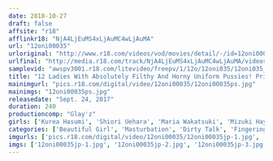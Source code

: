 ```yaml
---
date: 2018-10-27
draft: false
affsite: "r18"
afflinkr18: "NjA4LjEuMS4xLjAuMC4wLjAuMA"
url: "12oni00035"
urloriginal: "http://www.r18.com/videos/vod/movies/detail/-/id=12oni00035"
urlfinal: "http://media.r18.com/track/NjA4LjEuMS4xLjAuMC4wLjAuMA/videos/vod/movies/detail/-/id=12oni00035"
samplevid: "awspv3001.r18.com/litevideo/freepv/1/12o/12oni035/12oni035_dmb_w.mp4"
title: "12 Ladies With Absolutely Filthy And Horny Uniform Pussies! Private Masturbation Self Shots Of Finger Licking Good Dripping Wet Horny Finger Banging Pussy Pumping 4 Hours"
mainimgurl: "pics.r18.com/digital/video/12oni00035/12oni00035ps.jpg"
mainimgs: "12oni00035ps.jpg"
releasedate: "Sept. 24, 2017"
duration: 240
productioncomp: "Glay'z"
girls: ['Kurea Hasumi', 'Shiori Uehara', 'Maria Wakatsuki', 'Mizuki Hayakawa', 'Hana Aoyama', 'Riko Mizusawa', 'Akari Natsuhara', 'Yuri Nikaido', 'Hotori Ayatsuji', 'Ren Mitsuki']
categories: ['Beautiful Girl', 'Masturbation', 'Dirty Talk', 'Fingering', 'Homemade', 'Over 4 Hours', 'Hi-Def']
imgurls: ['pics.r18.com/digital/video/12oni00035/12oni00035jp-1.jpg', 'pics.r18.com/digital/video/12oni00035/12oni00035jp-2.jpg', 'pics.r18.com/digital/video/12oni00035/12oni00035jp-3.jpg', 'pics.r18.com/digital/video/12oni00035/12oni00035jp-4.jpg', 'pics.r18.com/digital/video/12oni00035/12oni00035jp-5.jpg', 'pics.r18.com/digital/video/12oni00035/12oni00035jp-6.jpg', 'pics.r18.com/digital/video/12oni00035/12oni00035jp-7.jpg', 'pics.r18.com/digital/video/12oni00035/12oni00035jp-8.jpg', 'pics.r18.com/digital/video/12oni00035/12oni00035jp-9.jpg', 'pics.r18.com/digital/video/12oni00035/12oni00035jp-10.jpg', 'pics.r18.com/digital/video/12oni00035/12oni00035jp-11.jpg', 'pics.r18.com/digital/video/12oni00035/12oni00035jp-12.jpg', 'pics.r18.com/digital/video/12oni00035/12oni00035jp-13.jpg', 'pics.r18.com/digital/video/12oni00035/12oni00035jp-14.jpg', 'pics.r18.com/digital/video/12oni00035/12oni00035jp-15.jpg', 'pics.r18.com/digital/video/12oni00035/12oni00035jp-16.jpg', 'pics.r18.com/digital/video/12oni00035/12oni00035jp-17.jpg', 'pics.r18.com/digital/video/12oni00035/12oni00035jp-18.jpg', 'pics.r18.com/digital/video/12oni00035/12oni00035jp-19.jpg', 'pics.r18.com/digital/video/12oni00035/12oni00035jp-20.jpg']
imgs: ['12oni00035jp-1.jpg', '12oni00035jp-2.jpg', '12oni00035jp-3.jpg', '12oni00035jp-4.jpg', '12oni00035jp-5.jpg', '12oni00035jp-6.jpg', '12oni00035jp-7.jpg', '12oni00035jp-8.jpg', '12oni00035jp-9.jpg', '12oni00035jp-10.jpg', '12oni00035jp-11.jpg', '12oni00035jp-12.jpg', '12oni00035jp-13.jpg', '12oni00035jp-14.jpg', '12oni00035jp-15.jpg', '12oni00035jp-16.jpg', '12oni00035jp-17.jpg', '12oni00035jp-18.jpg', '12oni00035jp-19.jpg', '12oni00035jp-20.jpg']
---
```

